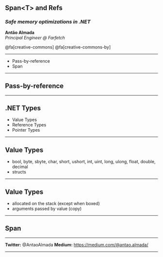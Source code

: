 ## Span&lt;T&gt; and Refs 

### *Safe memory optimizations in .NET*

**Antão Almada**<br>
*Principal Engineer @ Farfetch*<br>

@fa[creative-commons] @fa[creative-commons-by]

---

- Pass-by-reference
- Span<T>

---

## Pass-by-reference

---

## .NET Types 

- Value Types
- Reference Types
- Pointer Types

---

## Value Types

- bool, byte, sbyte, char, short, ushort, int, uint, long, ulong, float, double, decimal
- structs

---

## Value Types

- allocated on the stack (except when boxed)
- arguments passed by value (copy)

---

## Span <T>

---

**Twitter:** @AntaoAlmada
**Medium:** https://medium.com/@antao.almada/

---

